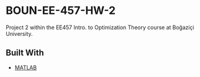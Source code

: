 # BOUN-EE-457-HW-2
Project 2 within the EE457 Intro. to Optimization Theory course at Boğaziçi University.

## Built With
- [MATLAB](https://www.mathworks.com/products/matlab.html)
